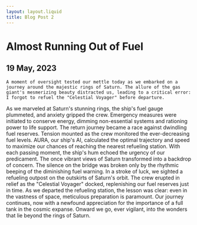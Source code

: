 ```yaml
---
layout: layout.liquid
title: Blog Post 2
---
```


# Almost Running Out of Fuel
19 May, 2023
------------
    A moment of oversight tested our mettle today as we embarked on a journey around the majestic rings of Saturn. The allure of the gas giant's mesmerizing beauty distracted us, leading to a critical error: I forgot to refuel the "Celestial Voyager" before departure.
As we marveled at Saturn's stunning rings, the ship's fuel gauge plummeted, and anxiety gripped the crew. Emergency measures were initiated to conserve energy, dimming non-essential systems and rationing power to life support.
    The return journey became a race against dwindling fuel reserves. Tension mounted as the crew monitored the ever-decreasing fuel levels. AURA, our ship's AI, calculated the optimal trajectory and speed to maximize our chances of reaching the nearest refueling station.
With each passing moment, the ship's hum echoed the urgency of our predicament. The once vibrant views of Saturn transformed into a backdrop of concern. The silence on the bridge was broken only by the rhythmic beeping of the diminishing fuel warning.
    In a stroke of luck, we sighted a refueling outpost on the outskirts of Saturn's orbit. The crew erupted in relief as the "Celestial Voyager" docked, replenishing our fuel reserves just in time.
As we departed the refueling station, the lesson was clear: even in the vastness of space, meticulous preparation is paramount. Our journey continues, now with a newfound appreciation for the importance of a full tank in the cosmic expanse. Onward we go, ever vigilant, into the wonders that lie beyond the rings of Saturn.